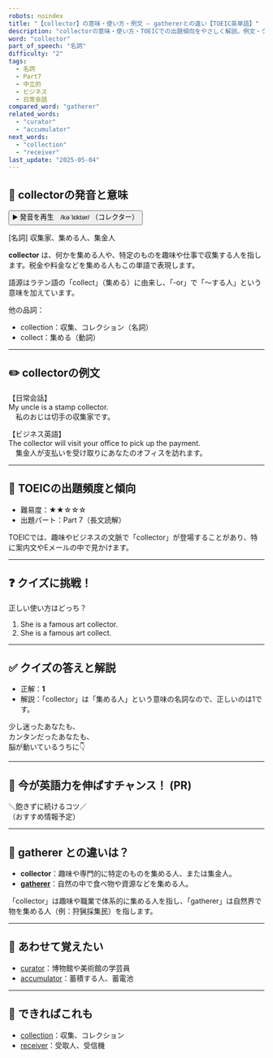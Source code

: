 ```yaml
---
robots: noindex
title: "【collector】の意味・使い方・例文 ― gathererとの違い【TOEIC英単語】"
description: "collectorの意味・使い方・TOEICでの出題傾向をやさしく解説。例文・クイズ付きでgathererとの違いもわかりやすく学べます。"
word: "collector"
part_of_speech: "名詞"
difficulty: "2"
tags:
  - 名詞
  - Part7
  - 中立的
  - ビジネス
  - 日常会話
compared_word: "gatherer"
related_words:
  - "curator"
  - "accumulator"
next_words:
  - "collection"
  - "receiver"
last_update: "2025-05-04"
---
```


## 🔰 collectorの発音と意味

<button class="play-audio" onclick="playTTS('collector')">
  <span class="play-audio-main">
    ▶️ 発音を再生　/kəˈlɛktər/
  </span>
  <span class="play-audio-sub">
    （コレクター）
  </span>
</button>

[名詞] 収集家、集める人、集金人

**collector** は、何かを集める人や、特定のものを趣味や仕事で収集する人を指します。税金や料金などを集める人もこの単語で表現します。

語源はラテン語の「collect」（集める）に由来し、「-or」で「～する人」という意味を加えています。

他の品詞：  
- collection：収集、コレクション（名詞）
- collect：集める（動詞）

---

## ✏️ collectorの例文

【日常会話】  
My uncle is a stamp collector.  
　私のおじは切手の収集家です。

【ビジネス英語】  
The collector will visit your office to pick up the payment.  
　集金人が支払いを受け取りにあなたのオフィスを訪れます。

---

## 🎯 TOEICの出題頻度と傾向

- 難易度：★★☆☆☆
- 出題パート：Part 7（長文読解）

TOEICでは、趣味やビジネスの文脈で「collector」が登場することがあり、特に案内文やEメールの中で見かけます。

---

## ❓ クイズに挑戦！

正しい使い方はどっち？

1. She is a famous art collector.  
2. She is a famous art collect.

---

## ✅ クイズの答えと解説

- 正解：**1**
- 解説：「collector」は「集める人」という意味の名詞なので、正しいのは1です。

少し迷ったあなたも、  
カンタンだったあなたも、  
脳が動いているうちに👇️

---

## 🚀 今が英語力を伸ばすチャンス！ (PR)

<div class="info-center">
＼飽きずに続けるコツ／<br>  
（おすすめ情報予定）
</div>

---

## 🤔  gatherer との違いは？

- **collector**：趣味や専門的に特定のものを集める人、または集金人。
- **[gatherer](/word/gatherer)**：自然の中で食べ物や資源などを集める人。

「collector」は趣味や職業で体系的に集める人を指し、「gatherer」は自然界で物を集める人（例：狩猟採集民）を指します。

---

## 🧩 あわせて覚えたい

- [curator](/word/curator)：博物館や美術館の学芸員
- [accumulator](/word/accumulator)：蓄積する人、蓄電池

---

## 📖 できればこれも

- [collection](/word/collection)：収集、コレクション
- [receiver](/word/receiver)：受取人、受信機

<!-- cvid: aid42_bid27 -->
